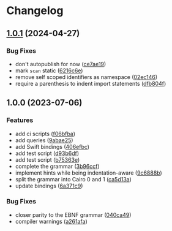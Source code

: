 # Changelog

## [1.0.1](https://github.com/tree-sitter-grammars/tree-sitter-cairo/compare/v1.0.0...v1.0.1) (2024-04-27)


### Bug Fixes

* don't autopublish for now ([ce7ae19](https://github.com/tree-sitter-grammars/tree-sitter-cairo/commit/ce7ae19dabb3fc0fb57773f6ac0a40af17adf46f))
* mark `scan` static ([6216c6e](https://github.com/tree-sitter-grammars/tree-sitter-cairo/commit/6216c6ee5e9fc0649c4bd7b1aedd884a55bdd9ef))
* remove self scoped identifiers as namespace ([02ec146](https://github.com/tree-sitter-grammars/tree-sitter-cairo/commit/02ec1461f11aa126d3c16abb2da284ca3ba15631))
* require a parenthesis to indent import statements ([dfb804f](https://github.com/tree-sitter-grammars/tree-sitter-cairo/commit/dfb804f00314611efd6dc7d2a38f2a6e08de2e4b))

## 1.0.0 (2023-07-06)


### Features

* add ci scripts ([f06bfba](https://github.com/amaanq/tree-sitter-cairo/commit/f06bfbaf399347a97f55f07a66f23793d3df5da0))
* add queries ([9abae25](https://github.com/amaanq/tree-sitter-cairo/commit/9abae2558cba26e7cdd3566397976777fa0d9abc))
* add Swift bindings ([406efbc](https://github.com/amaanq/tree-sitter-cairo/commit/406efbcbdccc920b8ce36c9338ebd6fddb33715f))
* add test script ([d93b6df](https://github.com/amaanq/tree-sitter-cairo/commit/d93b6df0c04916ee746b78cc17b92a87b90c84cc))
* add test script ([b75363e](https://github.com/amaanq/tree-sitter-cairo/commit/b75363e76da1dc83b1519f04be88116c893a9169))
* complete the grammar ([3b96ccf](https://github.com/amaanq/tree-sitter-cairo/commit/3b96ccf59c74d5e6ffa2d0b0e2fe23ca8d4ad6b8))
* implement hints while being indentation-aware ([9c6888b](https://github.com/amaanq/tree-sitter-cairo/commit/9c6888bd6867c410bbac7ae4131811d7222dbf13))
* split the grammar into Cairo 0 and 1 ([ca5d13a](https://github.com/amaanq/tree-sitter-cairo/commit/ca5d13ade211cc455573caa983d8bcb767dfd6b2))
* update bindings ([6a371c9](https://github.com/amaanq/tree-sitter-cairo/commit/6a371c91c4b05662935168af9274569a71b7e2d6))


### Bug Fixes

* closer parity to the EBNF grammar ([040ca49](https://github.com/amaanq/tree-sitter-cairo/commit/040ca49000d32ec3c323775ef37f149bf05059d4))
* compiler warnings ([a261afa](https://github.com/amaanq/tree-sitter-cairo/commit/a261afa319ce1502df667208a0689441df46ce59))
